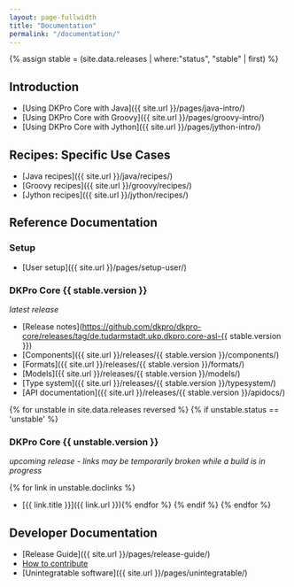 ```yaml
---
layout: page-fullwidth
title: "Documentation"
permalink: "/documentation/"
---
```


{% assign stable = (site.data.releases | where:"status", "stable" | first) %}

## Introduction

* [Using DKPro Core with Java]({{ site.url }}/pages/java-intro/)
* [Using DKPro Core with Groovy]({{ site.url }}/pages/groovy-intro/)
* [Using DKPro Core with Jython]({{ site.url }}/pages/jython-intro/)

## Recipes: Specific Use Cases

* [Java recipes]({{ site.url }}/java/recipes/)
* [Groovy recipes]({{ site.url }}/groovy/recipes/)
* [Jython recipes]({{ site.url }}/jython/recipes/)

## Reference Documentation

### Setup

* [User setup]({{ site.url }}/pages/setup-user/)

### DKPro Core {{ stable.version }}
_latest release_

* [Release notes](https://github.com/dkpro/dkpro-core/releases/tag/de.tudarmstadt.ukp.dkpro.core-asl-{{ stable.version }})
* [Components]({{ site.url }}/releases/{{ stable.version }}/components/)
* [Formats]({{ site.url }}/releases/{{ stable.version }}/formats/)
* [Models]({{ site.url }}/releases/{{ stable.version }}/models/)
* [Type system]({{ site.url }}/releases/{{ stable.version }}/typesystem/)
* [API documentation]({{ site.url }}/releases/{{ stable.version }}/apidocs/)

{% for unstable in site.data.releases reversed %}
{% if unstable.status == 'unstable' %}
### DKPro Core {{ unstable.version }}
_upcoming release - links may be temporarily broken while a build is in progress_

{% for link in unstable.doclinks %}
* [{{ link.title }}]({{ link.url }}){% endfor %}
{% endif %}
{% endfor %}

## Developer Documentation

* [Release Guide]({{ site.url }}/pages/release-guide/)
* [How to contribute](http://dkpro.github.io/contributing/)
* [Unintegratable software]({{ site.url }}/pages/unintegratable/)
